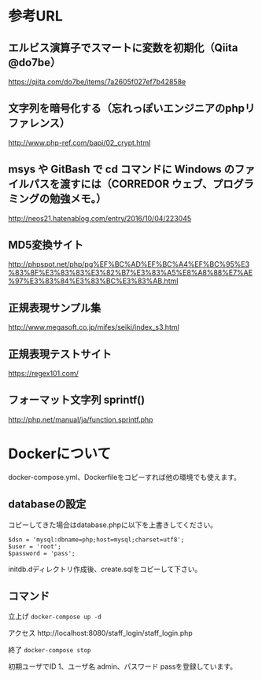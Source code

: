 # 参考URL

## エルビス演算子でスマートに変数を初期化（Qiita @do7be）
https://qiita.com/do7be/items/7a2605f027ef7b42858e

## 文字列を暗号化する（忘れっぽいエンジニアのphpリファレンス）
http://www.php-ref.com/bapi/02_crypt.html

## msys や GitBash で cd コマンドに Windows のファイルパスを渡すには（CORREDOR ウェブ、プログラミングの勉強メモ。）
http://neos21.hatenablog.com/entry/2016/10/04/223045

## MD5変換サイト
http://phpspot.net/php/pg%EF%BC%AD%EF%BC%A4%EF%BC%95%E3%83%8F%E3%83%83%E3%82%B7%E3%83%A5%E8%A8%88%E7%AE%97%E3%83%84%E3%83%BC%E3%83%AB.html

## 正規表現サンプル集
http://www.megasoft.co.jp/mifes/seiki/index_s3.html

## 正規表現テストサイト
https://regex101.com/

## フォーマット文字列 sprintf()
http://php.net/manual/ja/function.sprintf.php

# Dockerについて

docker-compose.yml、Dockerfileをコピーすれば他の環境でも使えます。

## databaseの設定

コピーしてきた場合はdatabase.phpに以下を上書きしてください。

```
$dsn = 'mysql:dbname=php;host=mysql;charset=utf8';
$user = 'root';
$password = 'pass';
```

initdb.dディレクトリ作成後、create.sqlをコピーして下さい。

## コマンド

立上げ `docker-compose up -d`

アクセス http://localhost:8080/staff_login/staff_login.php

終了 `docker-compose stop`

初期ユーザでID 1、ユーザ名 admin、パスワード passを登録しています。
